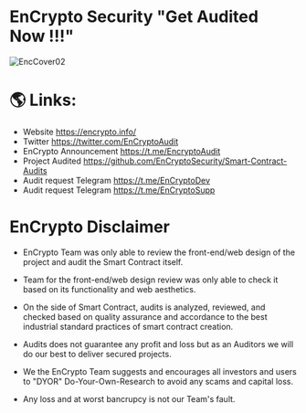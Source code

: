 # EnCrypto Security "Get Audited Now !!!"

![EncCover02](https://user-images.githubusercontent.com/109133269/180644083-0b22667a-ad4d-4acf-9eb0-e44449d1af74.png)

# 🌎 Links:
- Website https://encrypto.info/
- Twitter https://twitter.com/EnCryptoAudit
- EnCrypto Announcement https://t.me/EncryptoAudit
- Project Audited https://github.com/EnCryptoSecurity/Smart-Contract-Audits
- Audit request Telegram https://t.me/EnCryptoDev
- Audit request Telegram https://t.me/EnCryptoSupp

# EnCrypto Disclaimer

- EnCrypto Team was only able to review the front-end/web design of the project and audit the Smart Contract itself. 
- Team for the front-end/web design review was only able to check it based on its functionality and web aesthetics. 
- On the side of Smart Contract, audits is analyzed, reviewed, and checked based on quality assurance and accordance to the best industrial standard practices of smart contract creation.

- Audits does not guarantee any profit and loss but as an Auditors we will do our best to deliver secured projects.
- We the EnCrypto Team suggests and encourages all investors and users to "DYOR" Do-Your-Own-Research to avoid any scams and capital loss. 
- Any loss and at worst bancrupcy is not our Team's fault.
